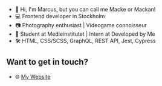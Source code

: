 

- 👋 Hi, I'm Marcus, but you can call me Macke or Mackan!
- 💻 Frontend developer in Stockholm
- 📷 Photography enthusiast | Videogame connoisseur
- 💼 Student at Medieinstitutet | Intern at Developed by Me
- 🛠️ HTML, CSS/SCSS, GraphQL, REST API, Jest, Cypress

## Want to get in touch?
- 🌐 [My Website](https://marcusreineck.se/)

<!---
MarcusRei/MarcusRei is a ✨ special ✨ repository because its `README.md` (this file) appears on your GitHub profile.
You can click the Preview link to take a look at your changes.
- 👋 Hi, I’m Marcus but you can call me Macke or Mackan!
- 👀 I’m an up & coming frontend developer in Stockholm who likes photography, videogames and 3D art.
- 💪 I know a bit of everyting from HTML, CSS/SCSS, GraphQL, REST API, Jest, Cypress and more.
- 🌱 I’m studying at medieinstitutet and right now I´m off on a internship!
- 📫 You want to get in touch? Write to me here or go to my [website](https://marcusreineck.se/) and send me a message!
--->
